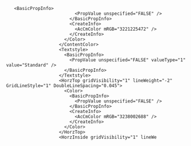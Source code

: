        <BasicPropInfo>
                              <PropValue unspecified="FALSE" />
                            </BasicPropInfo>
                            <CreateInfo>
                              <AcCmColor mRGB="3221225472" />
                            </CreateInfo>
                          </Color>
                        </ContentColor>
                        <Textstyle>
                          <BasicPropInfo>
                            <PropValue unspecified="FALSE" valueType="1" value="Standard" />
                          </BasicPropInfo>
                        </Textstyle>
                        <HorzTop gridVisibility="1" lineWeight="-2" GridLineStyle="1" DoubleLineSpacing="0.045">
                          <Color>
                            <BasicPropInfo>
                              <PropValue unspecified="FALSE" />
                            </BasicPropInfo>
                            <CreateInfo>
                              <AcCmColor mRGB="3238002688" />
                            </CreateInfo>
                          </Color>
                        </HorzTop>
                        <HorzInside gridVisibility="1" lineWe